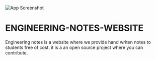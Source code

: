 ![App Screenshot](https://github.com/NageshMandal/Engineering-Notes-Website/blob/main/images/engneering%20nots.png?raw=true)
# ENGINEERING-NOTES-WEBSITE
Engineering notes is a website where we provide hand writen notes
to students free of cost. it is a an open source project where you 
can contribute.
